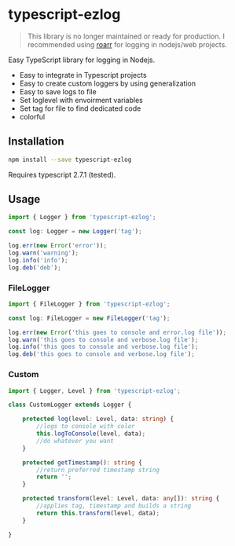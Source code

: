 # typescript-ezlog

> This library is no longer maintained or ready for production.
> I recommended using [roarr](https://github.com/gajus/roarr#readme) for logging in nodejs/web projects.

Easy TypeScript library for logging in Nodejs.

* Easy to integrate in Typescript projects
* Easy to create custom loggers by using generalization
* Easy to save logs to file
* Set loglevel with envoirment variables
* Set tag for file to find dedicated code
* colorful

## Installation

```bash
npm install --save typescript-ezlog
```

Requires typescript 2.7.1 (tested).

## Usage

```typescript
import { Logger } from 'typescript-ezlog';

const log: Logger = new Logger('tag');

log.err(new Error('error'));
log.warn('warning');
log.info('info');
log.deb('deb');
```

### FileLogger

```typescript
import { FileLogger } from 'typescript-ezlog';

const log: FileLogger = new FileLogger('tag');

log.err(new Error('this goes to console and error.log file'));
log.warn('this goes to console and verbose.log file');
log.info('this goes to console and verbose.log file');
log.deb('this goes to console and verbose.log file');
```

### Custom

```typescript
import { Logger, Level } from 'typescript-ezlog';

class CustomLogger extends Logger { 

    protected log(level: Level, data: string) { 
        //logs to console with color
        this.logToConsole(level, data);
        //do whatever you want
    }

    protected getTimestamp(): string { 
        //return preferred timestamp string
        return '';
    }

    protected transform(level: Level, data: any[]): string { 
        //applies tag, timestamp and builds a string
        return this.transform(level, data);
    }

}
```

